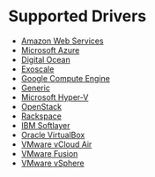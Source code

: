 <!--[metadata]>
+++
title = "Drivers"
description = "Reference for drivers Docker Machine supports"
keywords = ["machine, drivers, supports"]
[menu.main]
parent="smn_machine_ref"
identifier="smn_machine_drivers"
+++
<![end-metadata]-->

# Supported Drivers

-   [Amazon Web Services](aws.md)
-   [Microsoft Azure](azure.md)
-   [Digital Ocean](digital-ocean.md)
-   [Exoscale](exoscale.md)
-   [Google Compute Engine](gce.md)
-   [Generic](generic.md)
-   [Microsoft Hyper-V](hyper-v.md)
-   [OpenStack](openstack.md)
-   [Rackspace](rackspace.md)
-   [IBM Softlayer](soft-layer.md)
-   [Oracle VirtualBox](virtualbox.md)
-   [VMware vCloud Air](vm-cloud.md)
-   [VMware Fusion](vm-fusion.md)
-   [VMware vSphere](vsphere.md)
